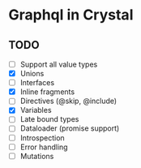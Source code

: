 # Graphql in Crystal

## TODO

- [ ] Support all value types
- [x] Unions
- [ ] Interfaces
- [x] Inline fragments
- [ ] Directives (@skip, @include)
- [x] Variables
- [ ] Late bound types
- [ ] Dataloader (promise support)
- [ ] Introspection
- [ ] Error handling
- [ ] Mutations
